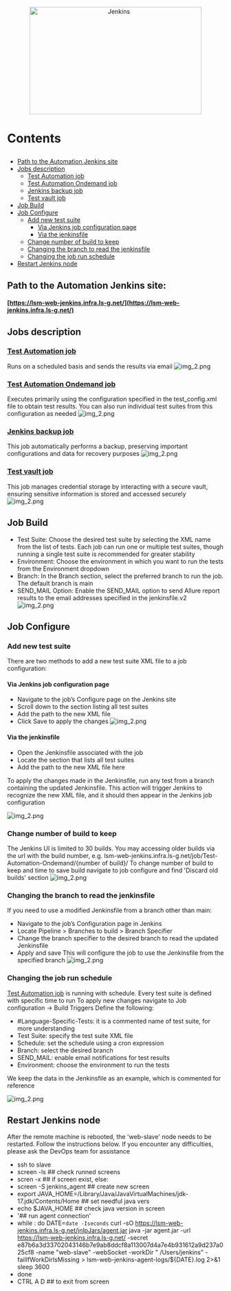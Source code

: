 
<p align="center">
 <img title="Jenkins" src="./images/jenkins-emblem.png" width="400" height="250"/>
</p>

# <p name="Contents">Contents</p>

+ [Path to the Automation Jenkins site](#jenkins_site)
+ [Jobs description](#jobs_description)
  + [Test Automation job](#main_automation_job)
  + [Test Automation Ondemand job](#ondemand_job)
  + [Jenkins backup job](#backup_job)
  + [Test vault job](#vault_job)
+ [Job Build](#job_build)
+ [Job Configure](#job_configure)
  + [Add new test suite](#new_test_suite)
    + [Via Jenkins job configuration page](#via_Jenkins)
    + [Via the jenkinsfile](#via_jenkinsfile)
  + [Change number of build to keep](#change_build_number)
  + [Changing the branch to read the jenkinsfile](#change_branch)
  + [Changing the job run schedule](#change_job_schedule)
+ [Restart Jenkins node](#restart_Jenkins_node)

## <a name="jenkins_site">Path to the Automation Jenkins site:</a>

#### [https://lsm-web-jenkins.infra.ls-g.net/](https://lsm-web-jenkins.infra.ls-g.net/)

## <a name="jobs_description">Jobs description</a>

### <a name="main_automation_job">[Test Automation job](https://lsm-web-jenkins.infra.ls-g.net/job/Test-Automation/)</a>

Runs on a scheduled basis and sends the results via email
![img_2.png](images/main_job.png)

### <a name="ondemand_job">[Test Automation Ondemand job](https://lsm-web-jenkins.infra.ls-g.net/job/Test-Automation-Ondemand/)</a>

Executes primarily using the configuration specified in the test_config.xml file to obtain test results. You can also
run individual test suites from this configuration as needed
![img_2.png](images/test_ondemand.png)

### <a name="backup_job">[Jenkins backup job](https://lsm-web-jenkins.infra.ls-g.net/job/lsm_web_jenkins_backup/)</a>

This job automatically performs a backup, preserving important configurations and data for recovery purposes
![img_2.png](images/backup_job.png)

### <a name="vault_job">[Test vault job](https://lsm-web-jenkins.infra.ls-g.net/job/test-vault/)</a>

This job manages credential storage by interacting with a secure vault, ensuring sensitive information is stored and
accessed securely
![img_2.png](images/test_vault.png)

## <a name="job_build">Job Build</a>

+ Test Suite: Choose the desired test suite by selecting the XML name from the list of tests. Each job can run one or
  multiple test suites, though running a single test suite is recommended for greater stability
+ Environment: Choose the environment in which you want to run the tests from the Environment dropdown
+ Branch: In the Branch section, select the preferred branch to run the job. The default branch is main
+ SEND_MAIL Option: Enable the SEND_MAIL option to send Allure report results to the email addresses specified in the
  jenkinsfile.v2
  ![img_2.png](images/job_configure.png)

## <a name="job_configure">Job Configure</a>

### <a name="new_test_suite">Add new test suite</a>

There are two methods to add a new test suite XML file to a job configuration:

#### <a id="via_Jenkins">Via Jenkins job configuration page</a>

+ Navigate to the job’s Configure page on the Jenkins site
+ Scroll down to the section listing all test suites
+ Add the path to the new XML file
+ Click Save to apply the changes
  ![img_2.png](images/add_test_suite_via_jenkins_ui.png)

#### <a name="via_jenkinsfile">Via the jenkinsfile</a>

+ Open the Jenkinsfile associated with the job
+ Locate the section that lists all test suites
+ Add the path to the new XML file here

To apply the changes made in the Jenkinsfile, run any test from a branch containing the updated Jenkinsfile. This action
will trigger Jenkins to recognize the new XML file, and it should then appear in the Jenkins job configuration

![img_2.png](images/add_test_suite_via_jenkins_file.png)

### <a name="change_build_number">Change number of build to keep</a>

The Jenkins UI is limited to 30 builds. You may accessing older builds via the url with the build number, e.g.
lsm-web-jenkins.infra.ls-g.net/job/Test-Automation-Ondemand/{number of build}/
To change number of build to keep and time to save build navigate to job configure and find 'Discard old builds' section
![img_2.png](images/build_to_save.png)

### <a name="change_branch">Changing the branch to read the jenkinsfile</a>

If you need to use a modified Jenkinsfile from a branch other than main:

+ Navigate to the job’s Configuration page in Jenkins
+ Locate Pipeline > Branches to build > Branch Specifier
+ Change the branch specifier to the desired branch to read the updated Jenkinsfile
+ Apply and save
  This will configure the job to use the Jenkinsfile from the specified branch
  ![img_2.png](images/change_branch_to_read_jenkinsfile.png)

### <a name="change_job_schedule">Changing the job run schedule</a>

[Test Automation job](https://lsm-web-jenkins.infra.ls-g.net/job/Test-Automation/) is running with schedule. Every test
suite is defined with specific time to run
To apply new changes navigate to Job configuration -> Build Triggers
Define the following:

+ #Language-Specific-Tests: it is a commented name of test suite, for more understanding
+ Test Suite: specify the test suite XML file
+ Schedule: set the schedule using a cron expression
+ Branch: select the desired branch
+ SEND_MAIL: enable email notifications for test results
+ Environment: choose the environment to run the tests

We keep the data in the Jenkinsfile as an example, which is commented for reference

![img_2.png](images/job_schedule.png)

## <a name="restart_Jenkins_node">Restart Jenkins node</a>

After the remote machine is rebooted, the 'web-slave' node needs to be restarted. Follow the instructions below. If you
encounter any difficulties, please ask the DevOps team for assistance

+ ssh to slave
+ screen -ls ## check runned screens
+ scren -x <number of active screen> ## if screen exist, else:
+ screen -S jenkins_agent ## create new screen
+ export JAVA_HOME=/Library/Java/JavaVirtualMachines/jdk-17.jdk/Contents/Home ## set needful java vers
+ echo $JAVA_HOME ## check java version in screen
+ '## run agent connection'
+ while :
  do
  DATE=`date -Iseconds`
  curl -sO https://lsm-web-jenkins.infra.ls-g.net/jnlpJars/agent.jar
  java -jar agent.jar -url https://lsm-web-jenkins.infra.ls-g.net/ -secret
  e87b6a3d33702043146b7e9ab8ddcf8a113007d4a7e4b931612a9d237a025cf8 -name "web-slave" -webSocket -workDir "
  /Users/jenkins" -failIfWorkDirIsMissing > lsm-web-jenkins-agent-logs/${DATE}.log 2>&1
  sleep 3600
+ done
+ CTRL A D ## to exit from screen
